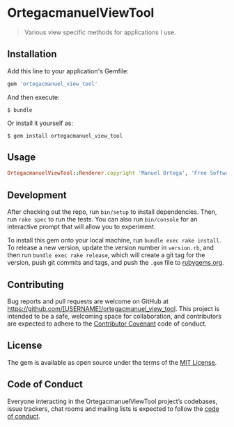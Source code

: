 # OrtegacmanuelViewTool

> Various view specific methods for applications I use.

## Installation

Add this line to your application's Gemfile:

```ruby
gem 'ortegacmanuel_view_tool'
```

And then execute:

    $ bundle

Or install it yourself as:

    $ gem install ortegacmanuel_view_tool

## Usage

```ruby
OrtegacmanuelViewTool::Renderer.copyright 'Manuel Ortega', 'Free Software'
```

## Development

After checking out the repo, run `bin/setup` to install dependencies. Then, run `rake spec` to run the tests. You can also run `bin/console` for an interactive prompt that will allow you to experiment.

To install this gem onto your local machine, run `bundle exec rake install`. To release a new version, update the version number in `version.rb`, and then run `bundle exec rake release`, which will create a git tag for the version, push git commits and tags, and push the `.gem` file to [rubygems.org](https://rubygems.org).

## Contributing

Bug reports and pull requests are welcome on GitHub at https://github.com/[USERNAME]/ortegacmanuel_view_tool. This project is intended to be a safe, welcoming space for collaboration, and contributors are expected to adhere to the [Contributor Covenant](http://contributor-covenant.org) code of conduct.

## License

The gem is available as open source under the terms of the [MIT License](http://opensource.org/licenses/MIT).

## Code of Conduct

Everyone interacting in the OrtegacmanuelViewTool project’s codebases, issue trackers, chat rooms and mailing lists is expected to follow the [code of conduct](https://github.com/[USERNAME]/ortegacmanuel_view_tool/blob/master/CODE_OF_CONDUCT.md).
